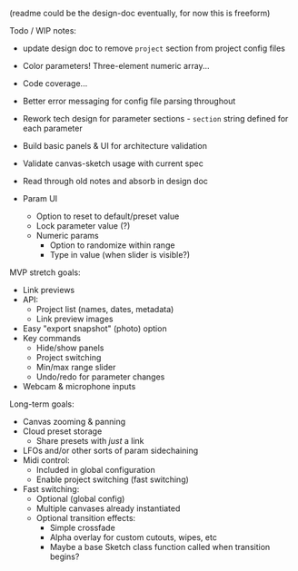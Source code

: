 (readme could be the design-doc eventually, for now this is freeform)

Todo / WIP notes:

-   update design doc to remove `project` section from project config files
-   Color parameters! Three-element numeric array...
-   Code coverage...
-   Better error messaging for config file parsing throughout
-   Rework tech design for parameter sections - `section` string defined for each parameter

-   Build basic panels & UI for architecture validation
-   Validate canvas-sketch usage with current spec
-   Read through old notes and absorb in design doc

-   Param UI
    -   Option to reset to default/preset value
    -   Lock parameter value (?)
    -   Numeric params
        -   Option to randomize within range
        -   Type in value (when slider is visible?)

MVP stretch goals:

-   Link previews
-   API:
    -   Project list (names, dates, metadata)
    -   Link preview images
-   Easy "export snapshot" (photo) option
-   Key commands
    -   Hide/show panels
    -   Project switching
    -   Min/max range slider
    -   Undo/redo for parameter changes
-   Webcam & microphone inputs

Long-term goals:

-   Canvas zooming & panning
-   Cloud preset storage
    -   Share presets with _just_ a link
-   LFOs and/or other sorts of param sidechaining
-   Midi control:
    -   Included in global configuration
    -   Enable project switching (fast switching)
-   Fast switching:
    -   Optional (global config)
    -   Multiple canvases already instantiated
    -   Optional transition effects:
        -   Simple crossfade
        -   Alpha overlay for custom cutouts, wipes, etc
        -   Maybe a base Sketch class function called when transition begins?
